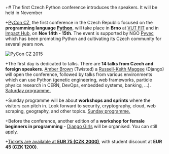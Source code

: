 +# The first Czech Python conference introduces the speakers. It will be held in November

+[PyCon CZ](http://cz.pycon.org/), the first conference in the Czech Republic focused on the **programming language [Python](http://python.cz/)**, will take place in **Brno** at [VUT FIT](http://www.fit.vutbr.cz/) and in [Impact Hub](http://www.hubbrno.cz/), on **Nov 14th - 15th**. The event is supported by NGO [Pyvec](http://pyvec.org/) which has been promoting Python and cultivating its Czech community for several years now.
 
 ![PyCon CZ 2015](https://raw.githubusercontent.com/pyvec/cz.pycon.org-2015/master/static/files/static/images/pycon-cz-logo.png)
 
+The first day is dedicated to talks. There are **14 talks from Czech and foreign speakers**. [Amber Brown](https://twitter.com/hawkieowl) (Twisted) a [Russell-Keith Maggee](https://twitter.com/freakboy3742) (Django) will open the conference, followed by talks from various environments which can use Python (genetic engineering, web frameworks, particle physics research in CERN, DevOps, embedded systems, banking, ...). [Saturday programme.](https://cz.pycon.org/2015/talks/)
 
+Sunday programme will be about **workshops and sprints** where the visitors can pitch in. Look forward to security, cryptography, cloud, web scraping, geography, and other topics. [Sunday programme.](https://cz.pycon.org/2015/workshops/)
 
+Before the conference, another edition of a **workshop for female beginners in programming** - [Django Girls](http://djangogirls.org/brno/) will be organised. You can still [apply](https://djangogirls.org/brno/apply/).

+[Tickets are available at **EUR 75 (CZK 2000)**](https://cz.pycon.org/2015/about/tickets.html), with student discount at **EUR 45 (CZK 1200)**.
